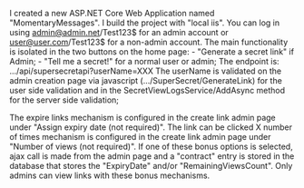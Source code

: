 I created a new ASP.NET Core Web Application named "MomentaryMessages".
I build the project with "local iis".
You can log in using admin@admin.net/Test123$ for an admin account or user@user.com/Test123$ for a non-admin account.
The main functionality is isolated in the two buttons on the home page:
	- "Generate a secret link" if Admin;
	- "Tell me a secret!" for a normal user or admin;
The endpoint is: .../api/supersecretapi?userName=XXX
The userName is validated on the admin creation page via javascript (.../SuperSecret/GenerateLink) for the user side validation
	and in the SecretViewLogsService/AddAsync method for the server side validation;
	
The expire links mechanism is configured in the create link admin page under "Assign expiry date (not required)".
The link can be clicked X number of times mechanism is configured in the create link admin page under "Number of views (not required)".
If one of these bonus options is selected, ajax call is made from the admin page
	and a "contract" entry is stored in the database that stores the "ExpiryDate" and/or "RemainingViewsCount".
Only admins can view links with these bonus mechanisms.
